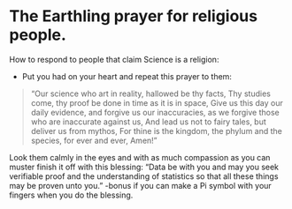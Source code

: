 # The Earthling prayer for religious people.
How to respond to people that claim Science is a religion:
* Put you had on your heart and repeat this prayer to them:
> “Our science who art in reality, hallowed be thy facts,
> Thy studies come, thy proof be done in time as it is in space,
> Give us this day our daily evidence, and forgive us our inaccuracies, as we forgive those who are inaccurate against us,
> And lead us not to fairy tales, but deliver us from mythos,
> For thine is the kingdom, the phylum and the species, for ever and ever,
> Amen!”

Look them calmly in the eyes and with as much compassion as you can muster finish it off with this blessing:
“Data be with you and may you seek verifiable proof and the understanding of statistics so that all these things may be proven unto you.”
-bonus if you can make a Pi symbol with your fingers when you do the blessing.
